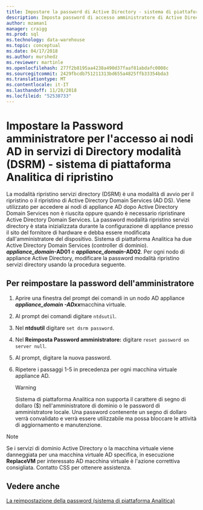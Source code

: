 ```yaml
---
title: Impostare la password di Active Directory - sistema di piattaforma Analitica | Microsoft Docs
description: Imposta password di accesso amministratore di Active Directory i nodi in modalità ripristino servizi Directory nel sistema di piattaforma Analitica (AP).
author: mzaman1
manager: craigg
ms.prod: sql
ms.technology: data-warehouse
ms.topic: conceptual
ms.date: 04/17/2018
ms.author: murshedz
ms.reviewer: martinle
ms.openlocfilehash: 277f2b8195aa4238a490d37faaf81abdafc0008c
ms.sourcegitcommit: 2429fbcdb751211313bd655a4825ffb33354bda3
ms.translationtype: MT
ms.contentlocale: it-IT
ms.lasthandoff: 11/28/2018
ms.locfileid: "52538733"
---
```

# <a name="set-admin-password-for-logging-on-to-ad-nodes-in-directory-services-restore-mode-dsrm---analytics-platform-system"></a>Impostare la Password amministratore per l'accesso ai nodi AD in servizi di Directory modalità (DSRM) - sistema di piattaforma Analitica di ripristino
La modalità ripristino servizi directory (DSRM) è una modalità di avvio per il ripristino o il ripristino di Active Directory Domain Services (AD DS). Viene utilizzato per accedere ai nodi di appliance AD dopo Active Directory Domain Services non è riuscita oppure quando è necessario ripristinare Active Directory Domain Services. La password modalità ripristino servizi directory è stata inizializzata durante la configurazione di appliance presso il sito del fornitore di hardware e debba essere modificata dall'amministratore del dispositivo. Sistema di piattaforma Analitica ha due Active Directory Domain Services (controller di dominio).  **_appliance_domain_-AD01** e  **_appliance_domain_-AD02**. Per ogni nodo di appliance Active Directory, modificare la password modalità ripristino servizi directory usando la procedura seguente.  
  
## <a name="HowToDSRM"></a>Per reimpostare la password dell'amministratore  
  
1.  Aprire una finestra del prompt dei comandi in un nodo AD appliance ***appliance_domain *-AD*xx***macchina virtuale.  
  
2.  Al prompt dei comandi digitare `ntdsutil`.  
  
3.  Nel **ntdsutil** digitare `set dsrm password`.  
  
4.  Nel **Reimposta Password amministratore:** digitare `reset password on server null`.  
  
5.  Al prompt, digitare la nuova password.  
  
6.  Ripetere i passaggi 1-5 in precedenza per ogni macchina virtuale appliance AD.  
  
    > [!WARNING]  
    > Sistema di piattaforma Analitica non supporta il carattere di segno di dollaro ($) nell'amministratore di dominio o le password di amministratore locale. Una password contenente un segno di dollaro verrà convalidato e verrà essere utilizzabile ma possa bloccare le attività di aggiornamento e manutenzione.  
  
> [!NOTE]  
> Se i servizi di dominio Active Directory o la macchina virtuale viene danneggiata per una macchina virtuale AD specifica, in esecuzione **ReplaceVM** per interessato AD macchina virtuale è l'azione correttiva consigliata. Contatto CSS per ottenere assistenza.  
  
## <a name="see-also"></a>Vedere anche  
[La reimpostazione della password &#40;sistema di piattaforma Analitica&#41;](password-reset.md)  
  
